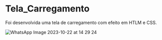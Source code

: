 # Tela_Carregamento


Foi desenvolvida uma tela de carregamento com efeito em HTLM e CSS.

![WhatsApp Image 2023-10-22 at 14 29 24](https://github.com/CarolCapel/Tela_Carregamento/assets/108011375/e7f5b5df-9703-4c28-a38e-1141d93ecf16)


